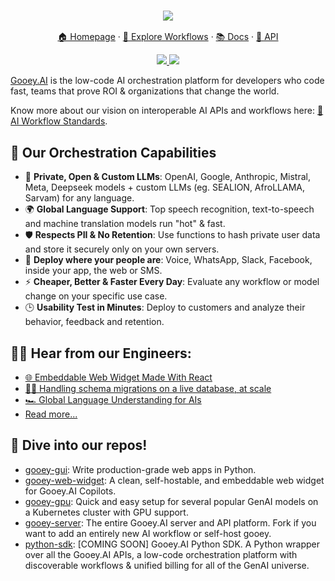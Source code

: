 <h3 align="center">
  <img src="https://storage.googleapis.com/dara-c1b52.appspot.com/daras_ai/media/cdc58fe0-2da1-11ef-84df-02420a0001f4/githubbanner.png"
  />
</h3>
<p align="center">
  <a href="https://gooey.ai">🏠 Homepage</a> ·
  <a href="https://gooey.ai/explore">👾 Explore Workflows</a> ·
  <a href="https://gooey.ai/docs">📚 Docs</a> ·
  <a href="https://gooey.ai/api">🤖 API</a>
</p>

<div>
  <p align="center">
    <a href="https://in.linkedin.com/company/gooeyai">
        <img src="https://img.shields.io/badge/LinkedIn-0077B5?style=for-the-badge&logo=linkedin&logoColor=white" />
    </a>
    <a href="https://gooey.ai/discord">
        <img src="https://img.shields.io/badge/Discord-5865F2?style=for-the-badge&logo=discord&logoColor=white" />
    </a>
 </p>
</div>

[Gooey.AI](http://gooey.ai/) is the low-code AI orchestration platform for developers who code fast, teams that prove ROI & organizations that change the world.

Know more about our vision on interoperable AI APIs and workflows here: [🤝 AI Workflow Standards](https://blog.gooey.ai/workflow-standards).

## 🐙 Our Orchestration Capabilities 

- 🧠 **Private, Open & Custom LLMs**: OpenAI, Google, Anthropic, Mistral, Meta, Deepseek models + custom LLMs (eg. SEALION, AfroLLAMA, Sarvam) for any language.
- 🌍 **Global Language Support**: Top speech recognition, text-to-speech and machine translation models run "hot" & fast.
- 🛡️ **Respects PII & No Retention**: Use functions to hash private user data and store it securely only on your own servers.
- 📱 **Deploy where your people are**: Voice, WhatsApp, Slack, Facebook, inside your app, the web or SMS.
- ⚡ **Cheaper, Better & Faster Every Day**: Evaluate any workflow or model change on your specific use case.
- 🕒 **Usability Test in Minutes**: Deploy to customers and analyze their behavior, feedback and retention.

## 🧑‍💻 Hear from our Engineers:

- [🌐 Embeddable Web Widget Made With React
](https://blog.gooey.ai/embeddable-web-widget-made-with-react)
- [🏃‍♀️ Handling schema migrations on a live database, at scale](https://blog.gooey.ai/handling-schema-migrations-on-a-live-database-at-scale)
- [🏎️ Global Language Understanding for AIs
](https://blog.gooey.ai/global-language-understanding-for-ais)
- [Read more...](https://blog.gooey.ai/)

## 🤿 Dive into our repos! 

- [gooey-gui](https://github.com/GooeyAI/gooey-gui): Write production-grade web apps in Python.
- [gooey-web-widget](https://github.com/GooeyAI/gooey-web-widget): A clean, self-hostable, and embeddable web widget for Gooey.AI Copilots.
- [gooey-gpu](https://github.com/GooeyAI/gooey-gpu): Quick and easy setup for several popular GenAI models on a Kubernetes cluster with GPU support.
- [gooey-server](https://github.com/GooeyAI/gooey-server): The entire Gooey.AI server and API platform. Fork if you want to add an entirely new AI workflow or self-host gooey.
- [python-sdk](https://github.com/GooeyAI/python-sdk): [COMING SOON] Gooey.AI Python SDK. A Python wrapper over all the Gooey.AI APIs, a low-code orchestration platform with discoverable workflows & unified billing for all of the GenAI universe.
